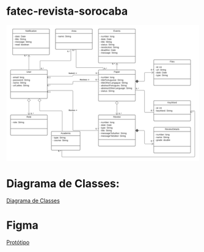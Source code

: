 # fatec-revista-sorocaba

![Diagrama de Classes](DC-Revista.png)

# Diagrama de Classes:
[Diagrama de Classes](https://lucid.app/lucidchart/13f32f2c-1878-48e7-98cf-152d633e30b0/edit?viewport_loc=-404%2C-30%2C3072%2C1508%2C0_0&invitationId=inv_6fbaafd9-1081-4b25-8676-438734a5b4e4)

# Figma
[Protótipo](https://www.figma.com/file/j0XSvaCJzpOODpHskzNsQ9/Revista-Fatec?node-id=208%3A1029)
